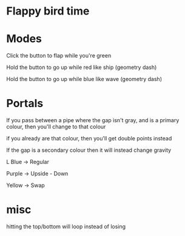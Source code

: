 # Flappy bird time
# Modes
Click the button to flap while you're green

Hold the button to go up while red like ship (geometry dash)

Hold the button to go up while blue like wave (geometry dash)

# Portals

If you pass between a pipe where the gap isn't gray, and is a primary colour, then you'll change to that colour

if you already are that colour, then you'll get double points instead

If the gap is a secondary colour then it will instead change gravity

L Blue -> Regular

Purple -> Upside - Down

Yellow -> Swap


# misc

hitting the top/bottom will loop instead of losing
